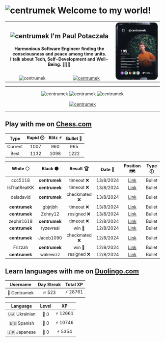 <h1>
  <img
    src="https://emojis.slackmojis.com/emojis/images/1531849430/4246/blob-sunglasses.gif"
    width="30"
    alt="centrumek"
  />
  Welcome to my world!
</h1>

<table>
  <tbody>
    <tr>
      <td align="center" width="70%" colspan="2">
        <h2>
          <img
            src="https://raw.githubusercontent.com/MartinHeinz/MartinHeinz/master/wave.gif"
            width="30px"
            alt="centrumek"
          />
          I'm Paul Potaczała
        </h2>
        <h4>
          Harmonious Software Engineer finding the consciousness and peace among time units.
          <br/>
          I talk about Tech, Self-Development and Well-Being. 🌿🧘🚀
        </h4>
      </td>
      <td width="30%" rowspan="2">
        <a href="https://app.daily.dev/centrumek">
          <img
            src="./devcard.svg"
            alt="centrumek"
          />
        </a>
      </td>
    </tr>
    <tr align="center">
      <td>
        <img
          src="https://komarev.com/ghpvc/?username=centrumek&label=visitors&color=0e75b6&style=flat"
          alt="centrumek"
        >
      </td>
      <td>
        <a href="https://stackoverflow.com/users/14496012/centrumek">
          <img
            src="https://stackoverflow.com/users/flair/14496012.png?theme=dark"
            alt="centrumek"
          >
        </a>
      </td>
    </tr>
  </tbody>
</table>

---
<div align="center">
  <img 
    src="https://github-readme-stats.vercel.app/api?username=centrumek&show_icons=true&count_private=true&theme=dark&hide_border=true&hide=issues,contribs&bg_color=00000000"
    alt="centrumek"
  />
  <img
    src="https://github-readme-stats.vercel.app/api/top-langs/?username=centrumek&layout=compact&hide_border=true&theme=dark&bg_color=00000000&langs_count=6&exclude_repo=air-statistic-app"
    alt="centrumek"
  />
  <img 
    src="https://github-readme-streak-stats.herokuapp.com?user=centrumek&theme=dark&hide_border=true&background=FFFFFF00"
    alt="centrumek"
  />
  <br/>
  <br/>
  <a href="https://www.buymeacoffee.com/centrumek">
    <img
      src="https://cdn.buymeacoffee.com/buttons/v2/default-orange.png"
      height="50"
      width="210"
      alt="centrumek"
    />
  </a>
</div>

---

## Play with me on [Chess.com](https://www.chess.com/member/centrumek)

<div align="center">
<!--START_SECTION:chessStats-->
<!-- Automatically generated with https://github.com/Balastrong/chess-stats-action -->

| Type | Rapid ⏲️ | Blitz ⚡ | Bullet 🔫 |
|:---:|:---:|:---:|:---:|
| Current | 1007 | 960 | 965 |
| Best | 1132 | 1098 | 1222 |

| White ⚪ | Black ⚫ | Result 🏆 | Date 📅 | Position 🗺️ | Type 🕕 |
|:---:|:---:|:---:|:---:|:---:|:---:|
| ccc5118 | **centrumek** | timeout ❌ | 13/8/2024 | <a href="http://www.ee.unb.ca/cgi-bin/tervo/fen.pl?select=r2r4/8/pk1qp3/1p2N1Q1/2pB4/2P2B1P/5PP1/R4RK1 b - -">Link</a> | Bullet |
| IsThatRealKK | **centrumek** | timeout ❌ | 13/8/2024 | <a href="http://www.ee.unb.ca/cgi-bin/tervo/fen.pl?select=8/8/1pk3K1/3p4/3Q4/8/PPP2PP1/8 b - -">Link</a> | Bullet |
| deladavid | **centrumek** | checkmated ❌ | 13/8/2024 | <a href="http://www.ee.unb.ca/cgi-bin/tervo/fen.pl?select=3rk1r1/p4Q2/8/6N1/6pP/1P2P1P1/P1q2PB1/4R1K1 b - -">Link</a> | Bullet |
| **centrumek** | gbjnjbh | timeout ❌ | 13/8/2024 | <a href="http://www.ee.unb.ca/cgi-bin/tervo/fen.pl?select=2r3k1/2b3pp/2Pn1p2/2K5/3P2P1/3B4/8/8 w - -">Link</a> | Bullet |
| **centrumek** | Zohny12 | resigned ❌ | 13/8/2024 | <a href="http://www.ee.unb.ca/cgi-bin/tervo/fen.pl?select=8/1b4r1/4k3/8/3K4/8/7p/8 w - -">Link</a> | Bullet |
| zephir1618 | **centrumek** | timeout ❌ | 12/8/2024 | <a href="http://www.ee.unb.ca/cgi-bin/tervo/fen.pl?select=4r3/2k3p1/2p3p1/2Q5/8/4R3/PP3PPP/6K1 b - -">Link</a> | Bullet |
| **centrumek** | ryzevreal | win 🥇 | 12/8/2024 | <a href="http://www.ee.unb.ca/cgi-bin/tervo/fen.pl?select=4k3/R5R1/7p/1p6/6b1/P1KP2P1/7r/8 b - -">Link</a> | Bullet |
| **centrumek** | Jacob1090 | checkmated ❌ | 12/8/2024 | <a href="http://www.ee.unb.ca/cgi-bin/tervo/fen.pl?select=3r1rk1/ppp2ppp/1b2b3/1P2p3/2P1P3/P4P2/2Q1BqPP/R1B1K2R w KQ -">Link</a> | Bullet |
| Frizzah | **centrumek** | win 🥇 | 12/8/2024 | <a href="http://www.ee.unb.ca/cgi-bin/tervo/fen.pl?select=2k5/1p6/p1p4p/5b2/8/P3K3/1r6/8 w - -">Link</a> | Bullet |
| **centrumek** | wakewizz | resigned ❌ | 12/8/2024 | <a href="http://www.ee.unb.ca/cgi-bin/tervo/fen.pl?select=rnb2rk1/pp3pp1/2p4p/8/4P3/3P1N2/P1P1K1PP/q4B1R w - -">Link</a> | Bullet |

<!--END_SECTION:chessStats-->
</div>

## Learn languages with me on [Duolingo.com](https://www.duolingo.com/profile/Centrumek)

<div align="center">
<!--START_SECTION:duolingoStats-->
<!-- Automatically generated with https://github.com/centrumek/duolingo-readme-stats-->

| Username | Day Streak | Total XP |
|:---:|:---:|:---:|
| 👤 Centrumek | 🔥 523 | ⚡ 28761 |

| Language | Level | XP |
|:---:|:---:|:---:|
| 🇺🇦 Ukrainian | 👑 0 | ⚡ 12661 |
| 🇪🇸 Spanish | 👑 0 | ⚡ 10746 |
| 🇯🇵 Japanese | 👑 0 | ⚡ 5354 |

<!--END_SECTION:duolingoStats-->
</div>
<!--
**centrumek/centrumek** is a ✨ _special_ ✨ repository because its `README.md` (this file) appears on your GitHub profile.

Here are some ideas to get you started:

- 🔭 I’m currently working on ...
- 🌱 I’m currently learning ...
- 👯 I’m looking to collaborate on ...
- 🤔 I’m looking for help with ...
- 💬 Ask me about ...
- 📫 How to reach me: ...
- 😄 Pronouns: ...
- ⚡ Fun fact: ...
-->
